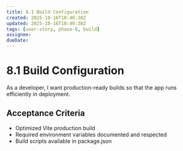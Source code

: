 ```yaml
---
title: 8.1 Build Configuration
created: 2025-10-16T10:40:38Z
updated: 2025-10-16T10:40:38Z
tags: [user-story, phase-8, build]
assignee:
dueDate:
---
```


# 8.1 Build Configuration

As a developer, I want production-ready builds so that the app runs efficiently in deployment.

## Acceptance Criteria

- Optimized Vite production build
- Required environment variables documented and respected
- Build scripts available in package.json
